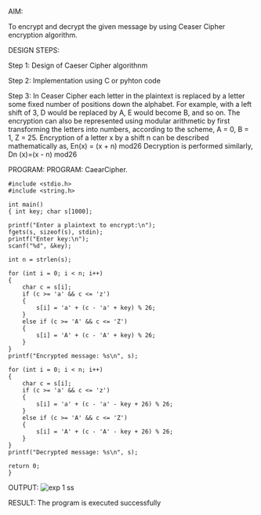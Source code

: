 AIM:

To encrypt and decrypt the given message by using Ceaser Cipher encryption algorithm.

DESIGN STEPS:

Step 1:
Design of Caeser Cipher algorithnm

Step 2:
Implementation using C or pyhton code

Step 3:
In Ceaser Cipher each letter in the plaintext is replaced by a letter some fixed number of positions down the alphabet.
For example, with a left shift of 3, D would be replaced by A, E would become B, and so on.
The encryption can also be represented using modular arithmetic by first transforming the letters into numbers, according to the
scheme, A = 0, B = 1, Z = 25.
Encryption of a letter x by a shift n can be described mathematically as, En(x) = (x + n) mod26
Decryption is performed similarly, Dn (x)=(x - n) mod26

PROGRAM:
PROGRAM: CaearCipher.
```
#include <stdio.h>
#include <string.h>

int main()
{ int key; char s[1000];

printf("Enter a plaintext to encrypt:\n");
fgets(s, sizeof(s), stdin);
printf("Enter key:\n");
scanf("%d", &key);

int n = strlen(s);

for (int i = 0; i < n; i++) 
{
    char c = s[i];
    if (c >= 'a' && c <= 'z') 
    {
        s[i] = 'a' + (c - 'a' + key) % 26;
    }
    else if (c >= 'A' && c <= 'Z')
    {
        s[i] = 'A' + (c - 'A' + key) % 26;
    }
}
printf("Encrypted message: %s\n", s);

for (int i = 0; i < n; i++)
{
    char c = s[i];
    if (c >= 'a' && c <= 'z') 
    {
        s[i] = 'a' + (c - 'a' - key + 26) % 26; 
    }
    else if (c >= 'A' && c <= 'Z')
    {
        s[i] = 'A' + (c - 'A' - key + 26) % 26; 
    }
}
printf("Decrypted message: %s\n", s);

return 0;
}
```

OUTPUT:
![exp 1 ss](https://github.com/user-attachments/assets/10cd4be3-2c35-4d9e-9fc7-1b18ffedb961)


RESULT:
The program is executed successfully
